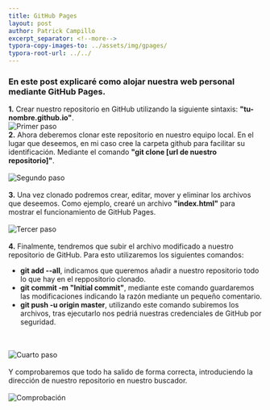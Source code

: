 ```yaml
---
title: GitHub Pages
layout: post
author: Patrick Campillo
excerpt_separator: <!--more-->
typora-copy-images-to: ../assets/img/gpages/
typora-root-url: ../../
---
```

<div class="style">
<h3>En este post explicaré como alojar nuestra web personal mediante GitHub Pages.</h3>
<!--more-->
    <b>1.</b> Crear nuestro repositorio en GitHub utilizando la siguiente sintaxis: <b>"tu-nombre.github.io"</b>.<br/>
<img src="/patrickcampillo/assets/img/gpages/gpages1.png" alt="Primer paso"><br/>
    <b>2.</b> Ahora deberemos clonar este repositorio en nuestro equipo local. En el lugar que deseemos, en mi caso cree la carpeta github para facilitar su identificación. Mediante el comando <b>"git clone [url de nuestro repositorio]"</b>.<br/><br/>
<img src="/patrickcampillo/assets/img/gpages/gpages2.png" alt="Segundo paso"><br/><br/>
    <b>3.</b> Una vez clonado podremos crear, editar, mover y eliminar los archivos que deseemos. Como ejemplo, crearé un archivo <b>"index.html"</b> para mostrar el funcionamiento de GitHub Pages.<br/><br/>
<img src="/patrickcampillo/assets/img/gpages/gpages3.png" alt="Tercer paso"><br/><br/>
    <b>4.</b> Finalmente, tendremos que subir el archivo modificado a nuestro repositorio de GitHub. Para esto utilizaremos los siguientes comandos: 
<ul>
    <li><b>git add --all</b>, indicamos que queremos añadir a nuestro repositorio todo lo que hay en el reppositorio clonado.</li>
    <li><b>git commit -m "Initial commit"</b>, mediante este comando guardaremos las modificaciones indicando la razón mediante un pequeño comentario.</li>
    <li><b>git push -u origin master</b>, utilizando este comando subiremos los archivos, tras ejecutarlo nos pedriá nuestras credenciales de GitHub por seguridad.</li>
</ul><br/><br/>
<img src="/patrickcampillo/assets/img/gpages/gpages4.png" alt="Cuarto paso"><br/><br/>
Y comprobaremos que todo ha salido de forma correcta, introduciendo la dirección de nuestro repositorio en nuestro buscador.<br/><br/>
<img src="/patrickcampillo/assets/img/gpages/gpages5.png" alt="Comprobación">
</div>

